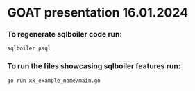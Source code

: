 # GOAT presentation 16.01.2024
### To regenerate sqlboiler code run:
```bash
sqlboiler psql
```
### To run the files showcasing sqlboiler features run:
```bash
go run xx_example_name/main.go
```